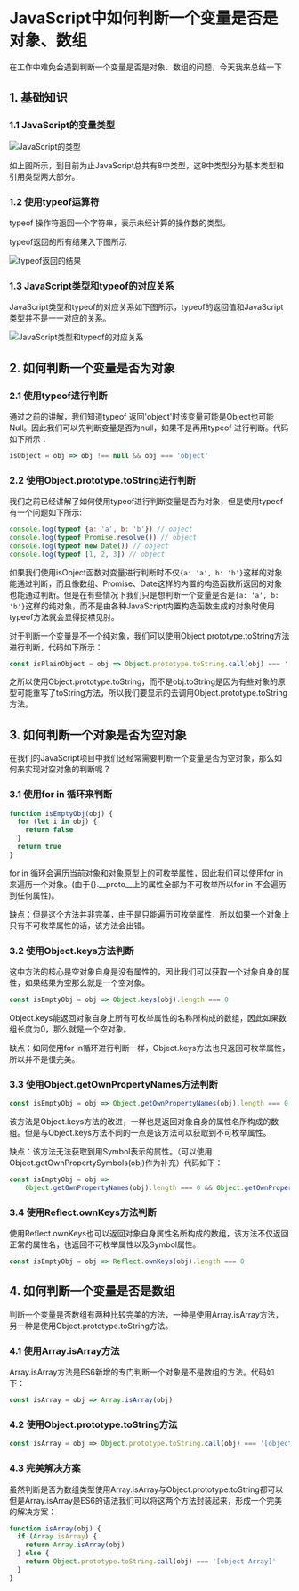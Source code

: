 # JavaScript中如何判断一个变量是否是对象、数组

在工作中难免会遇到判断一个变量是否是对象、数组的问题，今天我来总结一下

## 1. 基础知识

### 1.1  JavaScript的变量类型

![JavaScript的类型](https://raw.githubusercontent.com/shimmergem/Frontend/master/2020-07-26/img/JavaScript%E7%9A%84%E7%B1%BB%E5%9E%8B.png)

如上图所示，到目前为止JavaScript总共有8中类型，这8中类型分为基本类型和引用类型两大部分。

### 1.2 使用typeof运算符

typeof 操作符返回一个字符串，表示未经计算的操作数的类型。

typeof返回的所有结果入下图所示

![typeof返回的结果](https://raw.githubusercontent.com/shimmergem/Frontend/master/2020-07-26/img/typeof%E8%BF%94%E5%9B%9E%E7%9A%84%E7%BB%93%E6%9E%9C.png)

### 1.3 JavaScript类型和typeof的对应关系

JavaScript类型和typeof的对应关系如下图所示，typeof的返回值和JavaScript类型并不是一一对应的关系。

![JavaScript类型和typeof的对应关系](https://raw.githubusercontent.com/shimmergem/Frontend/master/2020-07-26/img/typeof%E4%B8%8EJavaScript%E7%B1%BB%E5%9E%8B%E7%9A%84%E5%AF%B9%E5%BA%94%E5%85%B3%E7%B3%BB.png)

## 2. 如何判断一个变量是否为对象

### 2.1 使用typeof进行判断

通过之前的讲解，我们知道typeof 返回'object'时该变量可能是Object也可能Null。因此我们可以先判断变量是否为null，如果不是再用typeof 进行判断。代码如下所示：

```javascript
isObject = obj => obj !== null && obj === 'object'
```

### 2.2 使用Object.prototype.toString进行判断

我们之前已经讲解了如何使用typeof进行判断变量是否为对象，但是使用typeof有一个问题如下所示:

```javascript
console.log(typeof {a: 'a', b: 'b'}) // object
console.log(typeof Promise.resolve()) // object
console.log(typeof new Date()) // object
console.log(typeof [1, 2, 3]) // object
```

如果我们使用isObject函数对变量进行判断时不仅`{a: 'a', b: 'b'}`这样的对象能通过判断，而且像数组、Promise、Date这样的内置的构造函数所返回的对象也能通过判断。但是在有些情况下我们只是想判断一个变量是否是`{a: 'a', b: 'b'}`这样的纯对象，而不是由各种JavaScript内置构造函数生成的对象时使用typeof方法就会显得捉襟见肘。

对于判断一个变量是不一个纯对象，我们可以使用Object.prototype.toString方法进行判断，代码如下所示：

```javascript
const isPlainObject = obj => Object.prototype.toString.call(obj) === '[object Object]'
```

之所以使用Object.prototype.toString，而不是obj.toString是因为有些对象的原型可能重写了toString方法，所以我们要显示的去调用Object.prototype.toString方法。

## 3. 如何判断一个对象是否为空对象

在我们的JavaScript项目中我们还经常需要判断一个变量是否为空对象，那么如何来实现对空对象的判断呢？

### 3.1 使用for in 循环来判断

```javascript
function isEmptyObj(obj) {
  for (let i in obj) {
    return false
  }
  return true
}
```

for in 循环会遍历当前对象和对象原型上的可枚举属性，因此我们可以使用for in来遍历一个对象。(由于{}.\__proto__上的属性全部为不可枚举所以for in 不会遍历到任何属性)。

缺点：但是这个方法并非完美，由于是只能遍历可枚举属性，所以如果一个对象上只有不可枚举属性的话，该方法会出错。

### 3.2 使用Object.keys方法判断

这中方法的核心是空对象自身是没有属性的，因此我们可以获取一个对象自身的属性，如果结果为空那么就是一个空对象。

```javascript
const isEmptyObj = obj => Object.keys(obj).length === 0
```

Object.keys能返回对象自身上所有可枚举属性的名称所构成的数组，因此如果数组长度为0，那么就是一个空对象。

缺点：如同使用for in循环进行判断一样，Object.keys方法也只返回可枚举属性，所以并不是很完美。

### 3.3 使用Object.getOwnPropertyNames方法判断

```javascript
const isEmptyObj = obj => Object.getOwnPropertyNames(obj).length === 0
```

该方法是Object.keys方法的改进，一样也是返回对象自身的属性名所构成的数组。但是与Object.keys方法不同的一点是该方法可以获取到不可枚举属性。

缺点：该方法无法获取到用Symbol表示的属性。（可以使用Object.getOwnPropertySymbols(obj)作为补充）代码如下：

```JavaScript
const isEmptyObj = obj => 
	Object.getOwnPropertyNames(obj).length === 0 && Object.getOwnPropertySymbols(obj).length === 0
```

### 3.4 使用Reflect.ownKeys方法判断

使用Reflect.ownKeys也可以返回对象自身属性名所构成的数组，该方法不仅返回正常的属性名，也返回不可枚举属性以及Symbol属性。

```javascript
const isEmptyObj = obj => Reflect.ownKeys(obj).length === 0
```

## 4. 如何判断一个变量是否是数组

判断一个变量是否数组有两种比较完美的方法，一种是使用Array.isArray方法，另一种是使用Object.prototype.toString方法。

### 4.1 使用Array.isArray方法

Array.isArray方法是ES6新增的专门判断一个对象是不是数组的方法。代码如下：

```javascript
const isArray = obj => Array.isArray(obj)
```

### 4.2 使用Object.prototype.toString方法

```javascript
const isArray = obj => Object.prototype.toString.call(obj) === '[object Array]'
```

### 4.3 完美解决方案

虽然判断是否为数组类型使用Array.isArray与Object.prototype.toString都可以但是Array.isArray是ES6的语法我们可以将这两个方法封装起来，形成一个完美的解决方案：

```javascript
function isArray(obj) {
  if (Array.isArray) {
    return Array.isArray(obj)
  } else {
    return Object.prototype.toString.call(obj) === '[object Array]'
  }
}
```


